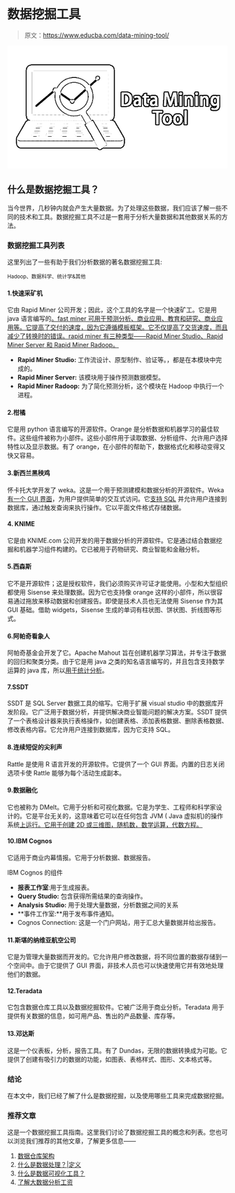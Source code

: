 # 数据挖掘工具

> 原文：<https://www.educba.com/data-mining-tool/>

![Data Mining Tool](img/efa926e5b6aedac6cec45ac0f3501c20.png)



## 什么是数据挖掘工具？

当今世界，几秒钟内就会产生大量数据。为了处理这些数据，我们应该了解一些不同的技术和工具。数据挖掘工具不过是一套用于分析大量数据和其他数据关系的方法。

### 数据挖掘工具列表

这里列出了一些有助于我们分析数据的著名数据挖掘工具:

<small>Hadoop、数据科学、统计学&其他</small>

#### 1.快速采矿机

它由 Rapid Miner 公司开发；因此，这个工具的名字是一个快速矿工。它是用 java 语言编写的[。fast miner 可用于预测分析、商业应用、教育和研究、商业应用等。它提高了交付的速度，因为它遵循模板框架。它不仅提高了交货速度，而且减少了转换时的错误。rapid miner 有三种类型——Rapid Miner Studio、Rapid Miner Server 和 Rapid Miner Radoop。](https://www.educba.com/java-programming-language-features/)

*   **Rapid Miner Studio:** 工作流设计、原型制作、验证等。，都是在本模块中完成的。
*   **Rapid Miner Server:** 该模块用于操作预测数据模型。
*   **Rapid Miner Radoop:** 为了简化预测分析，这个模块在 Hadoop 中执行一个进程。

#### 2.柑橘

它是用 python 语言编写的开源软件。Orange 是分析数据和机器学习的最佳软件。这些组件被称为小部件。这些小部件用于读取数据、分析组件、允许用户选择特性以及显示数据。有了 orange，在小部件的帮助下，数据格式化和移动变得又快又容易。

#### 3.新西兰黑秧鸡

怀卡托大学开发了 weka。这是一个用于预测建模和数据分析的开源软件。Weka [有一个 GUI 界面](https://www.educba.com/course/graphic-user-interface/)，为用户提供简单的交互式访问。它[支持 SQL](https://www.educba.com/what-is-sql/) 并允许用户连接到数据库，通过触发查询来执行操作。它以平面文件格式存储数据。

#### 4\. KNIME

它是由 KNIME.com 公司开发的用于数据分析的开源软件。它是通过结合数据挖掘和机器学习组件构建的。它已被用于药物研究、商业智能和金融分析。

#### 5.西森斯

它不是开源软件；这是授权软件，我们必须购买许可证才能使用。小型和大型组织都使用 Sisense 来处理数据。因为它也支持像 orange 这样的小部件，所以很容易通过拖放来移动数据和创建报告。即使是技术人员也无法使用 Sisense 作为其 GUI 基础。借助 widgets，Sisense 生成的单词有柱状图、饼状图、折线图等形式。

#### 6.阿帕奇看象人

阿帕奇基金会开发了它。Apache Mahout 旨在创建机器学习算法，并专注于数据的回归和聚类分类。由于它是用 java 之类的知名语言编写的，并且包含支持数学运算的 java 库，所以[用于统计分析](https://www.educba.com/top-10-free-statistical-analysis-software/)。

#### 7.SSDT

SSDT 是 SQL Server 数据工具的缩写。它用于扩展 visual studio 中的数据库开发阶段。它广泛用于数据分析，并提供解决商业智能问题的解决方案。SSDT 提供了一个表格设计器来执行表格操作，如创建表格、添加表格数据、删除表格数据、修改表格内容。它允许用户连接到数据库，因为它支持 SQL。

#### 8.连续短促的尖利声

Rattle 是使用 R 语言开发的开源软件。它提供了一个 GUI 界面。内置的日志关闭选项卡使 Rattle 能够为每个活动生成副本。

#### 9.数据融化

它也被称为 DMelt。它用于分析和可视化数据。它是为学生、工程师和科学家设计的。它是平台无关的，这意味着它可以在任何包含 JVM ( Java 虚拟机)的操作系统[上运行。它用于创建 2D 或三维图，随机数，数学运算，代数方程。](https://www.educba.com/what-is-jvm/)

#### 10.IBM Cognos

它适用于商业内幕情报。它用于分析数据、数据报告。

IBM Cognos 的组件

*   **报表工作室**:用于生成报表。
*   **Query Studio:** 包含获得所需结果的查询操作。
*   **Analysis Studio:** 用于处理大量数据，分析数据之间的关系
*   **事件工作室:**用于发布事件通知。
*   Cognos Connection: 这是一个门户网站，用于汇总大量数据并给出报告。

#### 11.斯堪的纳维亚航空公司

它是为管理大量数据而开发的。它允许用户修改数据，将不同位置的数据存储到一个空间中。由于它提供了 GUI 界面，非技术人员也可以快速使用它并有效地处理他们的数据。

#### 12.Teradata

它包含数据仓库工具以及数据挖掘软件。它被广泛用于商业分析。Teradata 用于提供有关数据的信息，如可用产品、售出的产品数量、库存等。

#### 13.邓达斯

这是一个仪表板，分析，报告工具。有了 Dundas，无限的数据转换成为可能。它提供了创建有吸引力的数据的功能，如图表、表格样式、图形、文本格式等。

### 结论

在本文中，我们已经了解了什么是数据挖掘，以及使用哪些工具来完成数据挖掘。

### 推荐文章

这是一个数据挖掘工具指南。这里我们讨论了数据挖掘工具的概念和列表。您也可以浏览我们推荐的其他文章，了解更多信息——

1.  [数据仓库架构](https://www.educba.com/data-warehouse-architecture/)
2.  [什么是数据处理？|定义](https://www.educba.com/what-is-data-processing/)
3.  [什么是数据可视化工具？](https://www.educba.com/data-visualization-tools/)
4.  [了解大数据分析工资](https://www.educba.com/big-data-analytics-salary/)





